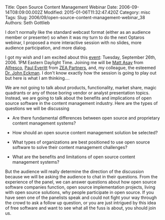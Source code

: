 Title: Open Source Content Management Webinar
Date: 2006-09-14T08:09:00.002Z
Modified: 2015-01-06T11:32:47.420Z
Category: misc
Tags: 
Slug: 2006/09/open-source-content-management-webinar_38
Authors: Seth Gottlieb

I don't normally like the standard webcast format (either as an audience member or presenter) so when it was my turn to do the next Optaros webinar, I proposed a more interactive session with no slides, more audience participation, and more dialog.   

I got my wish and I am excited about this [event](https://optaros.webex.com/optaros/onstage/g.php?d=711448316&amp;t=a): Tuesday, September 26th, 2006. 1PM Eastern Daylight Time. Joining me will be [Matt Asay](http://asay.blogspot.com/) from [Alfresco](http://www.alfresco.com), [Paul Everitt](http://radio.weblogs.com/0116506/) from [ZEA Partners](http://www.zeapartners.org/), and, my colleague, the esteemed [Dr. John Eckman](http://www.openparenthesis.org/). I don't know exactly how the session is going to play out but here is what I am thinking....  

We are not going to talk about products, functionality, market share, magic quadrants or any of those boring vendor or analyst presentation topics. Instead, we are going to talk about the benefits and implications of open source software in the content management industry. Here are the types of questions we will be discussing  

*   Are there fundamental differences between open source and proprietary content management systems?  
    
*   How should an open source content management solution be selected?  
    
*   What types of organizations are best positioned to use open source software to solve their content management challenges?  
    
*   What are the benefits and limitations of open source content management systems?

  
But the audience will really determine the direction of the discussion because we will be asking the audience to chat in their questions. From the experience of the panel, we can answer questions about how open source software companies function, open source implementation projects, living with open source solutions, why people participate in open source. If you have seen one of the panelists speak and could not fight your way through the crowd to ask a follow up question, or you are just intrigued by this idea of free software and want to see what all the fuss is about, you should join us.
